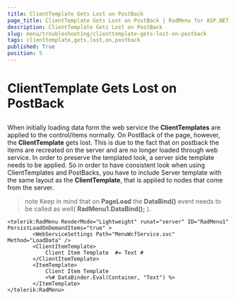 ```yaml
---
title: ClientTemplate Gets Lost on PostBack
page_title: ClientTemplate Gets Lost on PostBack | RadMenu for ASP.NET AJAX Documentation
description: ClientTemplate Gets Lost on PostBack
slug: menu/troubleshooting/clienttemplate-gets-lost-on-postback
tags: clienttemplate,gets,lost,on,postback
published: True
position: 5
---
```


# ClientTemplate Gets Lost on PostBack

## 

When initially loading data form the web service the **ClientTemplates** are applied to the control/items normally. On PostBack of the page, however, the **ClientTemplate** gets lost. This is due to the fact that on postback the items are recreated on the server and are no longer loaded through web service. In order to preserve the templated look, a server side template needs to be applied. So in order to have consistent look when using ClientTemplates and PostBacks, you have to include Server template with the same layout as the **ClientTemplate**, that is applied to nodes that come from the server.

>note Keep in mind that on **PageLoad** the **DataBind()** event needs to be called as well( **RadMenu1.DataBind();** ).
>


````ASP.NET
<telerik:RadMenu RenderMode="Lightweight" runat="server" ID="RadMenu1" PersistLoadOnDemandItems="true" >
        <WebServiceSettings Path="MenuWcfService.svc" Method="LoadData" />
        <ClientItemTemplate>
            Client Item Template  #= Text #
        </ClientItemTemplate>
        <ItemTemplate>
            Client Item Template
            <%# DataBinder.Eval(Container, "Text") %>
        </ItemTemplate>
</telerik:RadMenu>
````


